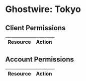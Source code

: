 # Ghostwire: Tokyo


## Client Permissions
| Resource | Action |
| - | - |

## Account Permissions
| Resource | Action |
| - | - |

